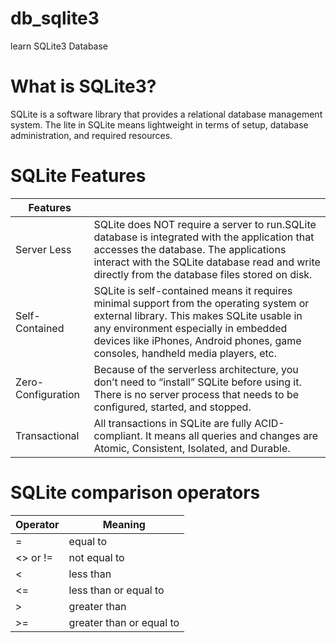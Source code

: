 # db_sqlite3
learn SQLite3 Database

# What is SQLite3?
SQLite is a software library that provides a relational database management system. 
The lite in SQLite means lightweight in terms of setup, database administration, and required resources.

# SQLite Features
|Features               |                        |
|-----------------------|------------------------|
|Server Less            |SQLite does NOT require a server to run.SQLite database is integrated with the application that accesses the database. The applications interact with the SQLite database read and write directly from the database files stored on disk.|
|Self-Contained         |SQLite is self-contained means it requires minimal support from the operating system or external library. This makes SQLite usable in any environment especially in embedded devices like iPhones, Android phones, game consoles, handheld media players, etc.|                        
|Zero-Configuration     |Because of the serverless architecture, you don’t need to “install” SQLite before using it. There is no server process that needs to be configured, started, and stopped.|                        
|Transactional          |All transactions in SQLite are fully ACID-compliant. It means all queries and changes are Atomic, Consistent, Isolated, and Durable.|   

# SQLite comparison operators
|Operator|Meaning|
|--------|-------|
|=|equal to|
|<> or !=|not equal to|
|<|less than|
|<=|less than or equal to|
|>|greater than|
|>=|greater than or equal to|


